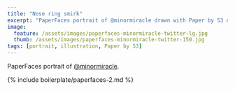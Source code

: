 ```yaml
---
title: "Nose ring smirk"
excerpt: "PaperFaces portrait of @minormiracle drawn with Paper by 53 on an iPad."
image: 
  feature: /assets/images/paperfaces-minormiracle-twitter-lg.jpg
  thumb: /assets/images/paperfaces-minormiracle-twitter-150.jpg
tags: [portrait, illustration, Paper by 53]
---
```


PaperFaces portrait of [@minormiracle](http://twitter.com/minormiracle).

{% include boilerplate/paperfaces-2.md %}